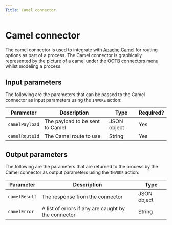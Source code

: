```yaml
---
Title: Camel connector
---
```


# Camel connector
The camel connector is used to integrate with [Apache Camel](http://camel.apache.org/) for routing options as part of a process. The Camel connector is graphically represented by the picture of a camel under the OOTB connectors menu whilst modeling a process. 




## Input parameters
The following are the parameters that can be passed to the Camel connector as input parameters using the `INVOKE` action:

| Parameter | Description | Type | Required? |
| --------  | ----------- | ---- | --------- |
| `camelPayload` | The payload to be sent to Camel  | JSON object | Yes |
| `camelRouteId` | The Camel route to use | String | Yes | 


## Output parameters
The following are the parameters that are returned to the process by the Camel connector as output parameters using the `INVOKE` action:

| Parameter | Description | Type |
| --------  | ----------- | ---- |
| `camelResult` | The response from the connector | JSON object | 
| `camelError` | A list of errors if any are caught by the connector | String | 